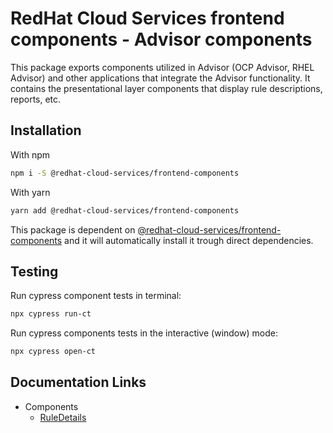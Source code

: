 # RedHat Cloud Services frontend components - Advisor components

This package exports components utilized in Advisor (OCP Advisor, RHEL Advisor) and other applications that integrate the Advisor functionality. It contains the presentational layer components that display rule descriptions, reports, etc.

## Installation

With npm 
```bash
npm i -S @redhat-cloud-services/frontend-components
```

With yarn
```bash
yarn add @redhat-cloud-services/frontend-components
```

This package is dependent on [@redhat-cloud-services/frontend-components](https://www.npmjs.com/package/@redhat-cloud-services/frontend-components) and it will automatically install it trough direct dependencies.

## Testing

Run cypress component tests in terminal:
```bash
npx cypress run-ct
```

Run cypress components tests in the interactive (window) mode:
```bash
npx cypress open-ct
```

## Documentation Links

* Components
  * [RuleDetails](doc/ruleDetails.md)